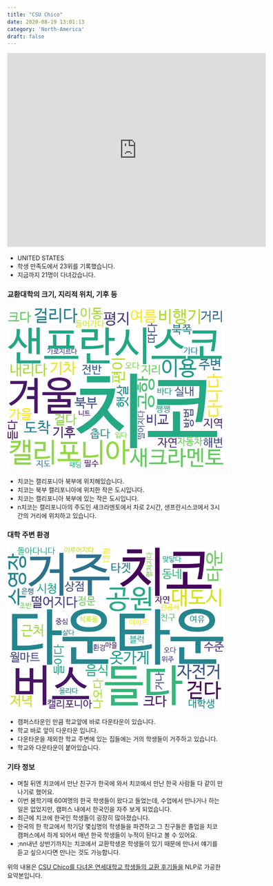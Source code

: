 ```yaml
---
title: "CSU Chico"
date: 2020-08-19 13:01:13
category: 'North-America'
draft: false
---
```


<iframe
width="600"
height="450"
frameborder="0" style="border:0"
src="https://www.google.com/maps/embed/v1/place?key=AIzaSyC9e1AME-pVmWC4hBpFdu5S4dKzyepa3HQ&q=CSU+Chico&center=39.7296988,-121.8497593&zoom=14" allowfullscreen>
</iframe>

* UNITED STATES
* 학생 만족도에서 23위를 기록했습니다.
* 지금까지 21명이 다녀갔습니다. 

### 교환대학의 크기, 지리적 위치, 기후 등

![gen_info-WordCloud](../univ_wordclouds_okt/gen_info/US000022_gen_info_okt.png)

* 치코는 캘리포니아 북부에 위치해있습니다.
* 치코는 북부 캘리포니아에 위치한 작은 도시입니다.
* 치코는 캘리포니아 북부에 있는 작은 도시입니다.
* n치코는 캘리포니아의 주도인 새크라멘토에서 차로 2시간, 샌프란시스코에서 3시간의 거리에 위치하고 있습니다.


### 대학 주변 환경

![env_info-WordCloud](../univ_wordclouds_okt/env_info/US000022_env_info_okt.png)

* 캠퍼스타운인 만큼 학교앞에 바로 다운타운이 있습니다.
* 학교 바로 앞이 다운타운 입니다.
* 다운타운을 제외한 학교 주변에 있는 집들에는 거의 학생들이 거주하고 있습니다.
* 학교와 다운타운이 붙어있습니다.


### 기타 정보

* 며칠 뒤엔 치코에서 만난 친구가 한국에 와서 치코에서 만난 한국 사람들 다 같이 만나기로 했어요.
* 이번 봄학기때 60여명의 한국 학생들이 왔다고 들었는데, 수업에서 만나거나 하는 일은 없었지만, 캠퍼스 내에서 한국인을 자주 보게 되었습니다.
* 최근에 치코에 한국인 학생들이 굉장히 많아졌습니다.
* 한국의 한 학교에서 학기당 몇십명의 학생들을 파견하고 그 친구들은 졸업을 치코 캠퍼스에서 하게 되어서 매년 한국 학생들이 누적이 된다고 볼 수 있어요.
* ;nn내년 상반기까지는 치코에서 교환학생온 학생들이 있기 때문에 만나서 얘기를 듣고 싶으시다면 만나는 것도 가능합니다.


위의 내용은 [CSU Chico를 다녀온 연세대학교 학생들의 교환 후기들을](http://oia.yonsei.ac.kr/partner/expReport.asp?ucode=US000022&bgbn=A) NLP로 가공한 요약본입니다. 
